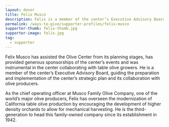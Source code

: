 ```yaml
---
layout: donor
title: Felix Musco
description: Felix is a member of the center’s Executive Advisory Board, guiding the preparation and implementation of the center’s strategic plan and its collaboration with olive producers.
permalink: /ways-to-give/supporter-profiles/felix-musco
supporter-thumb: felix-thumb.jpg
supporter-image: felix.jpg
tag:
  - supporter
---
```

Felix Musco has assisted the Olive Center from its planning stages, has provided generous sponsorships of the center’s events and was instrumental in the center collaborating with table olive growers.  He is a member of the center’s Executive Advisory Board, guiding the preparation and implementation of the center’s strategic plan and its collaboration with olive producers. 

As the chief operating officer at Musco Family Olive Company, one of the world’s major olive producers, Felix has overseen the modernization of California table olive production by encouraging the development of higher density orchards to allow for mechanical harvesting. He is the third-generation to head this family-owned company since its establishment in 1942.